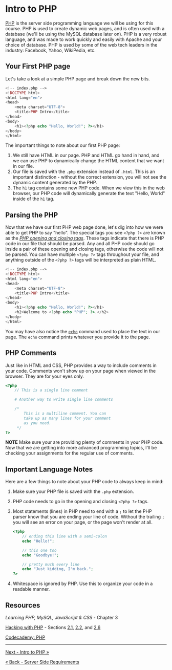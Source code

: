 # Intro to PHP
[PHP](https://secure.php.net/) is the server side programming language we will be using for this course.  PHP is used to create dynamic web pages, and is often used with a database (we'll be using the MySQL database later on).  PHP is a very robust language, and was made to work quickly and easily with Apache and your choice of database.  PHP is used by some of the web tech leaders in the industry: Facebook, Yahoo, WikiPedia, etc.

## Your First PHP page
Let's take a look at a simple PHP page and break down the new bits.

```php
<!-- index.php -->
<!DOCTYPE html>
<html lang="en">
<head>
	<meta charset="UTF-8">
	<title>PHP Intro</title>
</head>
<body>
	<h1><?php echo "Hello, World!"; ?></h1>
</body>
</html>
```

The important things to note about our first PHP page:

1. We still have HTML in our page.  PHP and HTML go hand in hand, and we can use PHP to dynamically change the HTML content that we want in our file.
2. Our file is saved with the `.php` extension instead of `.html`.  This is an important distinction - without the correct extension, you will not see the dynamic content generated by the PHP.
3. The `h1` tag contains some new PHP code.  When we view this in the web browser, our PHP code will dynamically generate the text "Hello, World" inside of the `h1` tag.

## Parsing the PHP
Now that we have our first PHP web page done, let's dig into how we were able to get PHP to say "hello".  The special tags you see `<?php ?>` are known as the [*PHP opening and closing tags*](http://php.net/manual/en/language.basic-syntax.phptags.php).  These tags indicate that there is PHP code in our file that should be parsed.  Any and all PHP code should go inside a pair of these opening and closing tags, otherwise the code will not be parsed.  You can have multiple `<?php ?>` tags throughout your file, and anything outside of the `<?php ?>` tags will be interpreted as plain HTML.

```php
<!-- index.php -->
<!DOCTYPE html>
<html lang="en">
<head>
	<meta charset="UTF-8">
	<title>PHP Intro</title>
</head>
<body>
	<h1><?php echo "Hello, World!"; ?></h1>
	<h2>Welcome to <?php echo "PHP"; ?>.</h2>
</body>
</html>
```

You may have also notice the [`echo`](http://php.net/manual/en/function.echo.php) command used to place the text in our page.  The `echo` command prints whatever you provide it to the page.

## PHP Comments
Just like in HTML and CSS, PHP provides a way to include comments in your code.  Comments won't show up on your page when viewed in the browser.  They are for your eyes only.

```php
<?php
	// This is a single line comment

	# Another way to write single line comments

	/*
		This is a multiline comment. You can
		take up as many lines for your comment
		as you need.
	 */
?>
```

**NOTE** Make sure your are providing plenty of comments in your PHP code.  Now that we are getting into more advanced programming topics, I'll be checking your assignments for the regular use of comments.

## Important Language Notes
Here are a few things to note about your PHP code to always keep in mind:

1. Make sure your PHP file is saved with the `.php` extension.
2. PHP code needs to go in the opening and closing `<?php ?>` tags.
3. Most statements (lines) in PHP need to end with a `;` to let the PHP parser know that you are ending your line of code.  Without the trailing `;` you will see an error on your page, or the page won't render at all.

	```php
	<?php
		// ending this line with a semi-colon
		echo "Hello!";

		// this one too
		echo "Goodbye!";

		// pretty much every line
		echo "Just kidding, I'm back.";
	?>
	```
4. Whitespace is ignored by PHP.  Use this to organize your code in a readable manner.

## Resources
*Learning PHP, MySQL, JavaScript & CSS* - Chapter 3

[Hacking with PHP](http://www.hackingwithphp.com/2/0/0/introducing-php) - Sections [2.1](http://www.hackingwithphp.com/2/1/0/history), [2.2](http://www.hackingwithphp.com/2/2/0/advantages-of-php), and [2.6](http://www.hackingwithphp.com/2/6/0/how-php-is-written)

[Codecademy: PHP](https://www.codecademy.com/learn/php)
___

[Next - Intro to PHP »](4-Variables.md)

[« Back - Server Side Requirements](2-Reqs.md)



